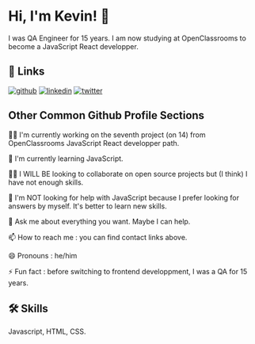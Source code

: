 
# Hi, I'm Kevin! 👋

I was QA Engineer for 15 years. I am now studying at OpenClassrooms to become a JavaScript React developper.



## 🔗 Links
[![github](https://img.shields.io/badge/github-000?style=for-the-badge&logo=github&logoColor=white)](https://github.com/FischKevin/)
[![linkedin](https://img.shields.io/badge/linkedin-0A66C2?style=for-the-badge&logo=linkedin&logoColor=white)](https://www.linkedin.com/in/kevinfischerqa/)
[![twitter](https://img.shields.io/badge/twitter-1DA1F2?style=for-the-badge&logo=twitter&logoColor=white)](#)
## Other Common Github Profile Sections
👩‍💻 I'm currently working on the seventh project (on 14) from OpenClassrooms JavaScript React developper path.

🧠 I'm currently learning JavaScript.

👯‍♀️ I WILL BE looking to collaborate on open source projects but (I think) I have not enough skills.

🤔 I'm NOT looking for help with JavaScript because I prefer looking for answers by myself. It's better to learn new skills.

💬 Ask me about everything you want. Maybe I can help.

📫 How to reach me : you can find contact links above.

😄 Pronouns : he/him

⚡️ Fun fact : before switching to frontend developpment, I was a QA for 15 years.
## 🛠 Skills
Javascript, HTML, CSS.

